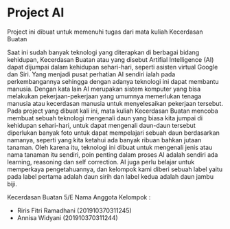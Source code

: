 # Project AI

Project ini dibuat untuk memenuhi tugas dari mata kuliah Kecerdasan Buatan

Saat ini sudah banyak teknologi yang diterapkan di berbagai bidang kehidupan, Kecerdasan Buatan atau yang disebut Artifial Intelligence (AI) dapat dijumpai dalam kehidupan sehari-hari, seperti asisten virtual Google dan Siri. Yang menjadi pusat perhatian AI sendiri ialah pada perkembangannya sehingga dengan adanya teknologi ini dapat membantu manusia. Dengan kata lain AI merupakan sistem komputer yang bisa melakukan pekerjaan-pekerjaan yang umumnya memerlukan tenaga manusia atau kecerdasan manusia untuk menyelesaikan pekerjaan tersebut.
Pada project yang dibuat kali ini, mata kuliah Kecerdasan Buatan mencoba membuat sebuah teknologi mengenali daun yang biasa kita jumpai di kehidupan sehari-hari, untuk dapat mengenali daun-daun tersebut diperlukan banyak foto untuk dapat mempelajari sebuah daun berdasarkan namanya, seperti yang kita ketahui ada banyak ribuan bahkan jutaan tanaman. Oleh karena itu, teknologi ini dibuat untuk mengenali jenis atau nama tanaman itu sendiri, poin penting dalam proses AI adalah sendiri ada learning, reasoning dan self correction. AI juga perlu belajar untuk memperkaya pengetahuannya, dan kelompok kami diberi sebuah label yaitu pada label pertama adalah daun sirih dan label kedua adalah daun jambu biji. 


Kecerdasan Buatan 5/E
Nama Anggota Kelompok :
- Riris Fitri Ramadhani (201910370311245)
- Annisa Widyani (201910370311244)
